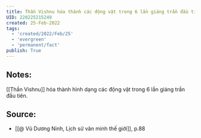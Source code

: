 ```yaml
---
title: Thần Vishnu hóa thành các động vật trong 6 lần giáng trần đầu tiên
UID: 220225215249
created: 25-Feb-2022
tags:
  - 'created/2022/Feb/25'
  - 'evergreen'
  - 'permanent/fact'
publish: True
---
```

## Notes:
[[Thần Vishnu]] hóa thành hình dạng các động vật trong 6 lần giáng trần đầu tiên.

## Source:
- [[@ Vũ Dương Ninh, Lịch sử văn minh thế giới]], p.88




